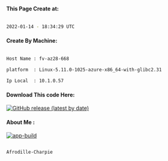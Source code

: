 
   
#### This Page Create at:

```bash

2022-01-14 - 18:34:29 UTC

```

#### Create By Machine:

```bash

Host Name : fv-az28-668

platform  : Linux-5.11.0-1025-azure-x86_64-with-glibc2.31

Ip Local  : 10.1.0.57

```
#### Download This code Here:

[![GitHub release (latest by date)](https://img.shields.io/github/v/release/Afrodille-Charpie/App-Build-1?style=for-the-badge&label=Download)](https://github.com/Afrodille-Charpie/App-Build-1/releases) 

</p> 

#### About Me :

[![app-build](https://github.com/Afrodille-Charpie/App-Build-1/actions/workflows/app-build.yml/badge.svg)](https://github.com/Afrodille-Charpie/App-Build-1/actions/workflows/app-build.yml)

```bash

Afrodille-Charpie

```

